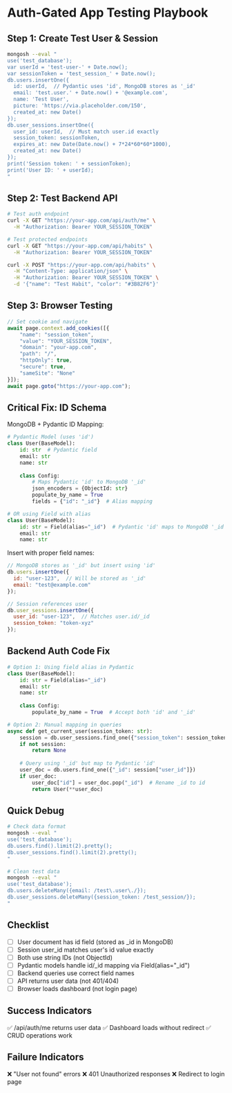 # Auth-Gated App Testing Playbook

## Step 1: Create Test User & Session

```bash
mongosh --eval "
use('test_database');
var userId = 'test-user-' + Date.now();
var sessionToken = 'test_session_' + Date.now();
db.users.insertOne({
  id: userId,  // Pydantic uses 'id', MongoDB stores as '_id'
  email: 'test.user.' + Date.now() + '@example.com',
  name: 'Test User',
  picture: 'https://via.placeholder.com/150',
  created_at: new Date()
});
db.user_sessions.insertOne({
  user_id: userId,  // Must match user.id exactly
  session_token: sessionToken,
  expires_at: new Date(Date.now() + 7*24*60*60*1000),
  created_at: new Date()
});
print('Session token: ' + sessionToken);
print('User ID: ' + userId);
"
```

## Step 2: Test Backend API

```bash
# Test auth endpoint
curl -X GET "https://your-app.com/api/auth/me" \
  -H "Authorization: Bearer YOUR_SESSION_TOKEN"

# Test protected endpoints
curl -X GET "https://your-app.com/api/habits" \
  -H "Authorization: Bearer YOUR_SESSION_TOKEN"

curl -X POST "https://your-app.com/api/habits" \
  -H "Content-Type: application/json" \
  -H "Authorization: Bearer YOUR_SESSION_TOKEN" \
  -d '{"name": "Test Habit", "color": "#3B82F6"}'
```

## Step 3: Browser Testing

```javascript
// Set cookie and navigate
await page.context.add_cookies([{
    "name": "session_token",
    "value": "YOUR_SESSION_TOKEN",
    "domain": "your-app.com",
    "path": "/",
    "httpOnly": true,
    "secure": true,
    "sameSite": "None"
}]);
await page.goto("https://your-app.com");
```

## Critical Fix: ID Schema

MongoDB + Pydantic ID Mapping:

```python
# Pydantic Model (uses 'id')
class User(BaseModel):
    id: str  # Pydantic field
    email: str
    name: str
    
    class Config:
        # Maps Pydantic 'id' to MongoDB '_id'
        json_encoders = {ObjectId: str}
        populate_by_name = True
        fields = {"id": "_id"}  # Alias mapping

# OR using Field with alias
class User(BaseModel):
    id: str = Field(alias="_id")  # Pydantic 'id' maps to MongoDB '_id'
    email: str
    name: str
```

Insert with proper field names:

```javascript
// MongoDB stores as '_id' but insert using 'id'
db.users.insertOne({ 
  id: "user-123",  // Will be stored as '_id'
  email: "test@example.com" 
});

// Session references user
db.user_sessions.insertOne({ 
  user_id: "user-123",  // Matches user.id/_id
  session_token: "token-xyz" 
});
```

## Backend Auth Code Fix

```python
# Option 1: Using field alias in Pydantic
class User(BaseModel):
    id: str = Field(alias="_id")
    email: str
    name: str
    
    class Config:
        populate_by_name = True  # Accept both 'id' and '_id'

# Option 2: Manual mapping in queries
async def get_current_user(session_token: str):
    session = db.user_sessions.find_one({"session_token": session_token})
    if not session:
        return None
    
    # Query using '_id' but map to Pydantic 'id'
    user_doc = db.users.find_one({"_id": session["user_id"]})
    if user_doc:
        user_doc["id"] = user_doc.pop("_id")  # Rename _id to id
        return User(**user_doc)
```

## Quick Debug

```bash
# Check data format
mongosh --eval "
use('test_database');
db.users.find().limit(2).pretty();
db.user_sessions.find().limit(2).pretty();
"

# Clean test data
mongosh --eval "
use('test_database');
db.users.deleteMany({email: /test\.user\./});
db.user_sessions.deleteMany({session_token: /test_session/});
"
```

## Checklist

- [ ] User document has id field (stored as _id in MongoDB)
- [ ] Session user_id matches user's id value exactly
- [ ] Both use string IDs (not ObjectId)
- [ ] Pydantic models handle id/_id mapping via Field(alias="_id")
- [ ] Backend queries use correct field names
- [ ] API returns user data (not 401/404)
- [ ] Browser loads dashboard (not login page)

## Success Indicators

✅ /api/auth/me returns user data
✅ Dashboard loads without redirect
✅ CRUD operations work

## Failure Indicators

❌ "User not found" errors
❌ 401 Unauthorized responses
❌ Redirect to login page

